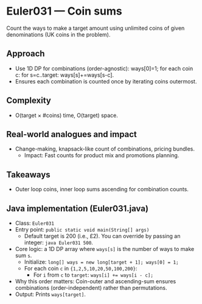 # Euler031 — Coin sums

Count the ways to make a target amount using unlimited coins of given denominations (UK coins in the problem).

## Approach

- Use 1D DP for combinations (order-agnostic): ways[0]=1; for each coin c: for s=c..target: ways[s]+=ways[s-c].
- Ensures each combination is counted once by iterating coins outermost.

## Complexity
- O(target × #coins) time, O(target) space.

## Real-world analogues and impact
- Change-making, knapsack-like count of combinations, pricing bundles.
  - Impact: Fast counts for product mix and promotions planning.

## Takeaways
- Outer loop coins, inner loop sums ascending for combination counts.


## Java implementation (Euler031.java)

- Class: `Euler031`
- Entry point: `public static void main(String[] args)`
  - Default target is 200 (i.e., £2). You can override by passing an integer: `java Euler031 500`.
- Core logic: a 1D DP array where `ways[s]` is the number of ways to make sum `s`.
  - Initialize: `long[] ways = new long[target + 1]; ways[0] = 1;`
  - For each coin `c` in `{1,2,5,10,20,50,100,200}`:
    - For `i` from `c` to `target`: `ways[i] += ways[i - c];`
- Why this order matters: Coin-outer and ascending-sum ensures combinations (order-independent) rather than permutations.
- Output: Prints `ways[target]`.
